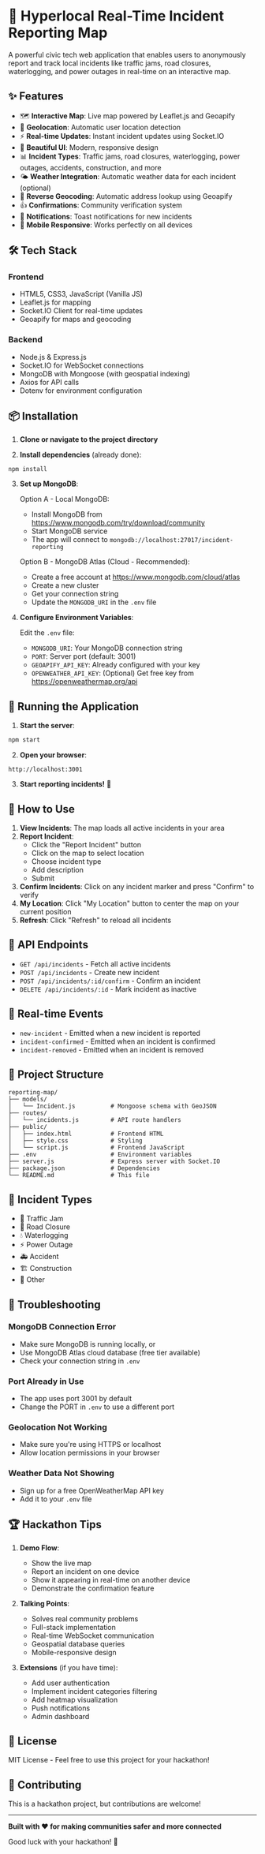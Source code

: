 # 🚨 Hyperlocal Real-Time Incident Reporting Map

A powerful civic tech web application that enables users to anonymously report and track local incidents like traffic jams, road closures, waterlogging, and power outages in real-time on an interactive map.

## ✨ Features

- 🗺️ **Interactive Map**: Live map powered by Leaflet.js and Geoapify
- 📍 **Geolocation**: Automatic user location detection
- ⚡ **Real-time Updates**: Instant incident updates using Socket.IO
- 🎨 **Beautiful UI**: Modern, responsive design
- 📊 **Incident Types**: Traffic jams, road closures, waterlogging, power outages, accidents, construction, and more
- 🌤️ **Weather Integration**: Automatic weather data for each incident (optional)
- 📍 **Reverse Geocoding**: Automatic address lookup using Geoapify
- 👍 **Confirmations**: Community verification system
- 🔔 **Notifications**: Toast notifications for new incidents
- 📱 **Mobile Responsive**: Works perfectly on all devices

## 🛠️ Tech Stack

### Frontend
- HTML5, CSS3, JavaScript (Vanilla JS)
- Leaflet.js for mapping
- Socket.IO Client for real-time updates
- Geoapify for maps and geocoding

### Backend
- Node.js & Express.js
- Socket.IO for WebSocket connections
- MongoDB with Mongoose (with geospatial indexing)
- Axios for API calls
- Dotenv for environment configuration

## 📦 Installation

1. **Clone or navigate to the project directory**

2. **Install dependencies** (already done):
```bash
npm install
```

3. **Set up MongoDB**:
   
   Option A - Local MongoDB:
   - Install MongoDB from https://www.mongodb.com/try/download/community
   - Start MongoDB service
   - The app will connect to `mongodb://localhost:27017/incident-reporting`

   Option B - MongoDB Atlas (Cloud - Recommended):
   - Create a free account at https://www.mongodb.com/cloud/atlas
   - Create a new cluster
   - Get your connection string
   - Update the `MONGODB_URI` in the `.env` file

4. **Configure Environment Variables**:
   
   Edit the `.env` file:
   - `MONGODB_URI`: Your MongoDB connection string
   - `PORT`: Server port (default: 3001)
   - `GEOAPIFY_API_KEY`: Already configured with your key
   - `OPENWEATHER_API_KEY`: (Optional) Get free key from https://openweathermap.org/api

## 🚀 Running the Application

1. **Start the server**:
```bash
npm start
```

2. **Open your browser**:
```
http://localhost:3001
```

3. **Start reporting incidents!** 🎉

## 📖 How to Use

1. **View Incidents**: The map loads all active incidents in your area
2. **Report Incident**: 
   - Click the "Report Incident" button
   - Click on the map to select location
   - Choose incident type
   - Add description
   - Submit
3. **Confirm Incidents**: Click on any incident marker and press "Confirm" to verify
4. **My Location**: Click "My Location" button to center the map on your current position
5. **Refresh**: Click "Refresh" to reload all incidents

## 🎯 API Endpoints

- `GET /api/incidents` - Fetch all active incidents
- `POST /api/incidents` - Create new incident
- `POST /api/incidents/:id/confirm` - Confirm an incident
- `DELETE /api/incidents/:id` - Mark incident as inactive

## 🔄 Real-time Events

- `new-incident` - Emitted when a new incident is reported
- `incident-confirmed` - Emitted when an incident is confirmed
- `incident-removed` - Emitted when an incident is removed

## 📁 Project Structure

```
reporting-map/
├── models/
│   └── Incident.js          # Mongoose schema with GeoJSON
├── routes/
│   └── incidents.js         # API route handlers
├── public/
│   ├── index.html           # Frontend HTML
│   ├── style.css            # Styling
│   └── script.js            # Frontend JavaScript
├── .env                     # Environment variables
├── server.js                # Express server with Socket.IO
├── package.json             # Dependencies
└── README.md                # This file
```

## 🎨 Incident Types

- 🚗 Traffic Jam
- 🚧 Road Closure
- 💧 Waterlogging
- ⚡ Power Outage
- 🚑 Accident
- 🏗️ Construction
- 📝 Other

## 🔧 Troubleshooting

### MongoDB Connection Error
- Make sure MongoDB is running locally, or
- Use MongoDB Atlas cloud database (free tier available)
- Check your connection string in `.env`

### Port Already in Use
- The app uses port 3001 by default
- Change the PORT in `.env` to use a different port

### Geolocation Not Working
- Make sure you're using HTTPS or localhost
- Allow location permissions in your browser

### Weather Data Not Showing
- Sign up for a free OpenWeatherMap API key
- Add it to your `.env` file

## 🏆 Hackathon Tips

1. **Demo Flow**:
   - Show the live map
   - Report an incident on one device
   - Show it appearing in real-time on another device
   - Demonstrate the confirmation feature

2. **Talking Points**:
   - Solves real community problems
   - Full-stack implementation
   - Real-time WebSocket communication
   - Geospatial database queries
   - Mobile-responsive design

3. **Extensions** (if you have time):
   - Add user authentication
   - Implement incident categories filtering
   - Add heatmap visualization
   - Push notifications
   - Admin dashboard

## 📝 License

MIT License - Feel free to use this project for your hackathon!

## 🤝 Contributing

This is a hackathon project, but contributions are welcome!

---

**Built with ❤️ for making communities safer and more connected**

Good luck with your hackathon! 🚀
